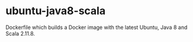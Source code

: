 # ubuntu-java8-scala

Dockerfile which builds a Docker image with the latest Ubuntu, Java 8 and Scala 2.11.8. 